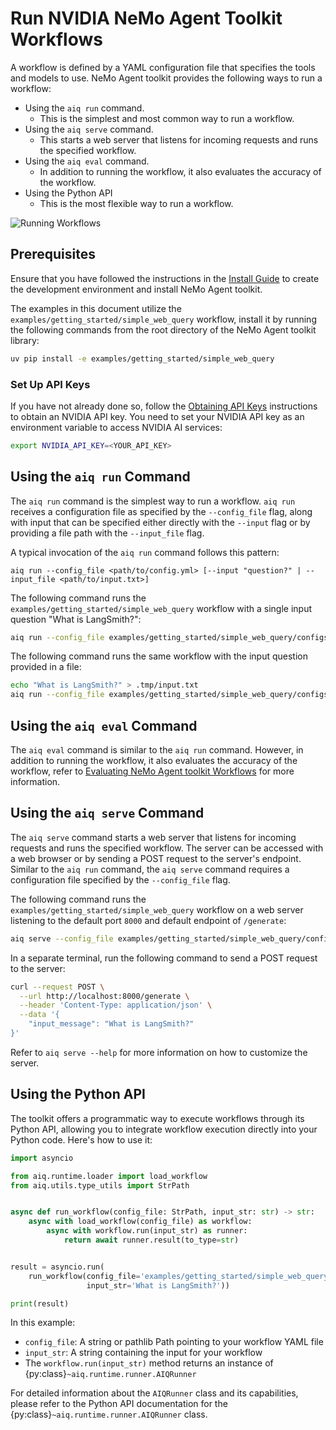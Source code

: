 <!--
SPDX-FileCopyrightText: Copyright (c) 2024-2025, NVIDIA CORPORATION & AFFILIATES. All rights reserved.
SPDX-License-Identifier: Apache-2.0

Licensed under the Apache License, Version 2.0 (the "License");
you may not use this file except in compliance with the License.
You may obtain a copy of the License at

http://www.apache.org/licenses/LICENSE-2.0

Unless required by applicable law or agreed to in writing, software
distributed under the License is distributed on an "AS IS" BASIS,
WITHOUT WARRANTIES OR CONDITIONS OF ANY KIND, either express or implied.
See the License for the specific language governing permissions and
limitations under the License.
-->

# Run NVIDIA NeMo Agent Toolkit Workflows

A workflow is defined by a YAML configuration file that specifies the tools and models to use. NeMo Agent toolkit provides the following ways to run a workflow:
- Using the `aiq run` command.
   - This is the simplest and most common way to run a workflow.
- Using the `aiq serve` command.
   - This starts a web server that listens for incoming requests and runs the specified workflow.
- Using the `aiq eval` command.
   - In addition to running the workflow, it also evaluates the accuracy of the workflow.
- Using the Python API
   - This is the most flexible way to run a workflow.

![Running Workflows](../_static/running_workflows.png)

## Prerequisites

Ensure that you have followed the instructions in the [Install Guide](../quick-start/installing.md#install-from-source) to create the development environment and install NeMo Agent toolkit.

The examples in this document utilize the `examples/getting_started/simple_web_query` workflow, install it by running the following commands from the root directory of the NeMo Agent toolkit library:
```bash
uv pip install -e examples/getting_started/simple_web_query
```

### Set Up API Keys
If you have not already done so, follow the [Obtaining API Keys](../../../docs/source/quick-start/installing.md#obtaining-api-keys) instructions to obtain an NVIDIA API key. You need to set your NVIDIA API key as an environment variable to access NVIDIA AI services:

```bash
export NVIDIA_API_KEY=<YOUR_API_KEY>
```


## Using the `aiq run` Command
The `aiq run` command is the simplest way to run a workflow. `aiq run` receives a configuration file as specified by the `--config_file` flag, along with input that can be specified either directly with the `--input` flag or by providing a file path with the `--input_file` flag.

A typical invocation of the `aiq run` command follows this pattern:
```
aiq run --config_file <path/to/config.yml> [--input "question?" | --input_file <path/to/input.txt>]
```

The following command runs the `examples/getting_started/simple_web_query` workflow with a single input question "What is LangSmith?":
```bash
aiq run --config_file examples/getting_started/simple_web_query/configs/config.yml --input "What is LangSmith?"
```

The following command runs the same workflow with the input question provided in a file:
```bash
echo "What is LangSmith?" > .tmp/input.txt
aiq run --config_file examples/getting_started/simple_web_query/configs/config.yml --input_file .tmp/input.txt
```

## Using the `aiq eval` Command
The `aiq eval` command is similar to the `aiq run` command. However, in addition to running the workflow, it also evaluates the accuracy of the workflow, refer to [Evaluating NeMo Agent toolkit Workflows](../workflows/evaluate.md) for more information.

## Using the `aiq serve` Command
The `aiq serve` command starts a web server that listens for incoming requests and runs the specified workflow. The server can be accessed with a web browser or by sending a POST request to the server's endpoint. Similar to the `aiq run` command, the `aiq serve` command requires a configuration file specified by the `--config_file` flag.

The following command runs the `examples/getting_started/simple_web_query` workflow on a web server listening to the default port `8000` and default endpoint of `/generate`:
```bash
aiq serve --config_file examples/getting_started/simple_web_query/configs/config.yml
```

In a separate terminal, run the following command to send a POST request to the server:
```bash
curl --request POST \
  --url http://localhost:8000/generate \
  --header 'Content-Type: application/json' \
  --data '{
    "input_message": "What is LangSmith?"
}'
```

Refer to `aiq serve --help` for more information on how to customize the server.

## Using the Python API

The toolkit offers a programmatic way to execute workflows through its Python API, allowing you to integrate workflow execution directly into your Python code. Here's how to use it:

```python
import asyncio

from aiq.runtime.loader import load_workflow
from aiq.utils.type_utils import StrPath


async def run_workflow(config_file: StrPath, input_str: str) -> str:
    async with load_workflow(config_file) as workflow:
        async with workflow.run(input_str) as runner:
            return await runner.result(to_type=str)


result = asyncio.run(
    run_workflow(config_file='examples/getting_started/simple_web_query/configs/config.yml',
                 input_str='What is LangSmith?'))

print(result)
```

In this example:
- `config_file`: A string or pathlib Path pointing to your workflow YAML file
- `input_str`: A string containing the input for your workflow
- The `workflow.run(input_str)` method returns an instance of {py:class}`~aiq.runtime.runner.AIQRunner`

For detailed information about the `AIQRunner` class and its capabilities, please refer to the Python API documentation for the {py:class}`~aiq.runtime.runner.AIQRunner` class.
